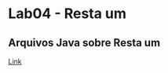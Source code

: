 # Lab04 - Resta um

## Arquivos Java sobre Resta um

[Link](src/pt/c02oo/s03relacionamento/s04restaum)